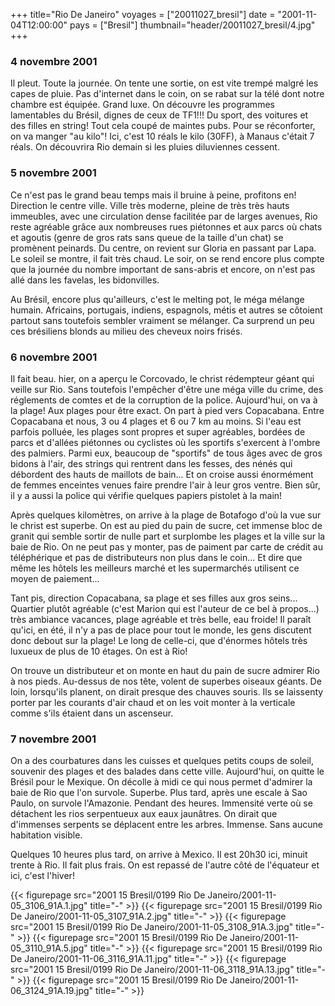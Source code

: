 +++
title="Rio De Janeiro"
voyages = ["20011027_bresil"]
date = "2001-11-04T12:00:00"
pays = ["Bresil"]
thumbnail="header/20011027_bresil/4.jpg"
+++
### 4 novembre 2001

Il pleut. Toute la journée. On tente une sortie, on est vite trempé malgré 
les capes de pluie. Pas d'internet dans le coin, on se rabat sur la télé dont 
notre chambre est équipée. Grand luxe. On découvre les programmes lamentables 
du Brésil, dignes de ceux de TF1!!! Du sport, des voitures et des filles en 
string! Tout cela coupé de maintes pubs. Pour se réconforter, on va manger "au 
kilo"! Ici, c'est 10 réals le kilo (30FF), à Manaus c'était 7 réals. On découvrira 
Rio demain si les pluies diluviennes cessent. 

### 5 novembre 2001

Ce n'est pas le grand beau temps mais il bruine à peine, profitons en! Direction 
le centre ville. Ville très moderne, pleine de très très hauts immeubles, avec 
une circulation dense facilitée par de larges avenues, Rio reste agréable grâce 
aux nombreuses rues piétonnes et aux parcs où chats et agoutis (genre de gros 
rats sans queue de la taille d'un chat) se promènent peinards. Du centre, on 
revient sur Gloria en passant par Lapa. Le soleil se montre, il fait très chaud. 
Le soir, on se rend encore plus compte que la journée du nombre important de 
sans-abris et encore, on n'est pas allé dans les favelas, les bidonvilles. 

Au Brésil, encore plus qu'ailleurs, c'est le melting pot, le méga mélange humain. 
Africains, portugais, indiens, espagnols, métis et autres se côtoient partout 
sans toutefois sembler vraiment se mélanger. Ca surprend un peu ces brésiliens 
blonds au milieu des cheveux noirs frisés.

### 6 novembre 2001

Il fait beau. hier, on a aperçu le Corcovado, le christ rédempteur géant qui 
veille sur Rio. Sans toutefois l'empêcher d'être une méga ville du crime, des 
réglements de comtes et de la corruption de la police. Aujourd'hui, on va à 
la plage! Aux plages pour être exact. On part à pied vers Copacabana. Entre 
Copacabana et nous, 3 ou 4 plages et 6 ou 7 km au moins. Si l'eau est parfois 
polluée, les plages sont propres et super agréables, bordées de parcs et d'allées 
piétonnes ou cyclistes où les sportifs s'exercent à l'ombre des palmiers. Parmi 
eux, beaucoup de "sportifs" de tous âges avec de gros bidons à l'air, des strings 
qui rentrent dans les fesses, des nénés qui débordent des hauts de maillots 
de bain... Et on croise aussi énormément de femmes enceintes venues faire prendre 
l'air à leur gros ventre. Bien sûr, il y a aussi la police qui vérifie quelques 
papiers pistolet à la main!

Après quelques kilomètres, on arrive à la plage de Botafogo d'où la vue sur 
le christ est superbe. On est au pied du pain de sucre, cet immense bloc de 
granit qui semble sortir de nulle part et surplombe les plages et la ville sur 
la baie de Rio. On ne peut pas y monter, pas de paiment par carte de crédit 
au téléphérique et pas de distributeurs non plus dans le coin... Et dire que 
même les hôtels les meilleurs marché et les supermarchés utilisent ce moyen 
de paiement...

Tant pis, direction Copacabana, sa plage et ses filles aux gros seins... Quartier 
plutôt agréable (c'est Marion qui est l'auteur de ce bel à propos...) très ambiance 
vacances, plage agréable et très belle, eau froide! Il paraît qu'ici, en été, 
il n'y a pas de place pour tout le monde, les gens discutent donc debout sur 
la plage! Le long de celle-ci, que d'énormes hôtels très luxueux de plus de 
10 étages. On est à Rio! 

On trouve un distributeur et on monte en haut du pain de sucre admirer Rio 
à nos pieds. Au-dessus de nos tête, volent de superbes oiseaux géants. De loin, 
lorsqu'ils planent, on dirait presque des chauves souris. Ils se laissenty porter 
par les courants d'air chaud et on les voit monter à la verticale comme s'ils 
étaient dans un ascenseur.

### 7 novembre 2001

On a des courbatures dans les cuisses et quelques petits coups de soleil, souvenir 
des plages et des balades dans cette ville. Aujourd'hui, on quitte le Brésil 
pour le Mexique. On décolle à midi ce qui nous permet d'admirer la baie de Rio 
que l'on survole. Superbe. Plus tard, après une escale à Sao Paulo, on survole 
l'Amazonie. Pendant des heures. Immensité verte où se détachent les rios serpentueux 
aux eaux jaunâtres. On dirait que d'immenses serpents se déplacent entre les 
arbres. Immense. Sans aucune habitation visible. 

Quelques 10 heures plus tard, on arrive à Mexico. Il est 20h30 ici, minuit 
trente à Rio. Il fait plus frais. On est repassé de l'autre côté de l'équateur 
et ici, c'est l'hiver!


<div id="TOTO">{{< figurepage src="2001 15 Bresil/0199 Rio De Janeiro/2001-11-05_3106_91A.1.jpg" title="-"  >}}
{{< figurepage src="2001 15 Bresil/0199 Rio De Janeiro/2001-11-05_3107_91A.2.jpg" title="-"  >}}
{{< figurepage src="2001 15 Bresil/0199 Rio De Janeiro/2001-11-05_3108_91A.3.jpg" title="-"  >}}
{{< figurepage src="2001 15 Bresil/0199 Rio De Janeiro/2001-11-05_3110_91A.5.jpg" title="-"  >}}
{{< figurepage src="2001 15 Bresil/0199 Rio De Janeiro/2001-11-06_3116_91A.11.jpg" title="-"  >}}
{{< figurepage src="2001 15 Bresil/0199 Rio De Janeiro/2001-11-06_3118_91A.13.jpg" title="-"  >}}
{{< figurepage src="2001 15 Bresil/0199 Rio De Janeiro/2001-11-06_3124_91A.19.jpg" title="-"  >}}
</DIV>

